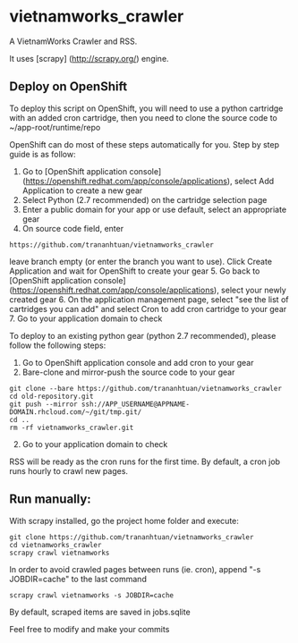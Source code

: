 # vietnamworks_crawler
A VietnamWorks Crawler and RSS.

It uses [scrapy] (http://scrapy.org/) engine.

## Deploy on OpenShift
To deploy this script on OpenShift, you will need to use a python cartridge with an added cron cartridge, then you need to clone the source code to ~/app-root/runtime/repo

OpenShift can do most of these steps automatically for you. Step by step guide is as follow:

1. Go to [OpenShift application console] (https://openshift.redhat.com/app/console/applications), select Add Application to create a new gear
2. Select Python (2.7 recommended) on the cartridge selection page
3. Enter a public domain for your app or use default, select an appropriate gear
4. On source code field, enter 
```
https://github.com/trananhtuan/vietnamworks_crawler
```
leave branch empty (or enter the branch you want to use). Click Create Application and wait for OpenShift to create your gear
5. Go back to [OpenShift application console] (https://openshift.redhat.com/app/console/applications), select your newly created gear
6. On the application management page, select "see the list of cartridges you can add" and select Cron to add cron cartridge to your gear
7. Go to your application domain to check

To deploy to an existing python gear (python 2.7 recommended), please follow the following steps:
1. Go to OpenShift application console and add cron to your gear 
2. Bare-clone and mirror-push the source code to your gear
```
git clone --bare https://github.com/trananhtuan/vietnamworks_crawler
cd old-repository.git
git push --mirror ssh://APP_USERNAME@APPNAME-DOMAIN.rhcloud.com/~/git/tmp.git/
cd ..
rm -rf vietnamworks_crawler.git
```
2. Go to your application domain to check

RSS will be ready as the cron runs for the first time. By default, a cron job runs hourly to crawl new pages.

## Run manually:
With scrapy installed, go the project home folder and execute: 
```
git clone https://github.com/trananhtuan/vietnamworks_crawler
cd vietnamworks_crawler
scrapy crawl vietnamworks
```
In order to avoid crawled pages between runs (ie. cron), append "-s JOBDIR=cache" to the last command
```
scrapy crawl vietnamworks -s JOBDIR=cache
```
By default, scraped items are saved in jobs.sqlite


Feel free to modify and make your commits

